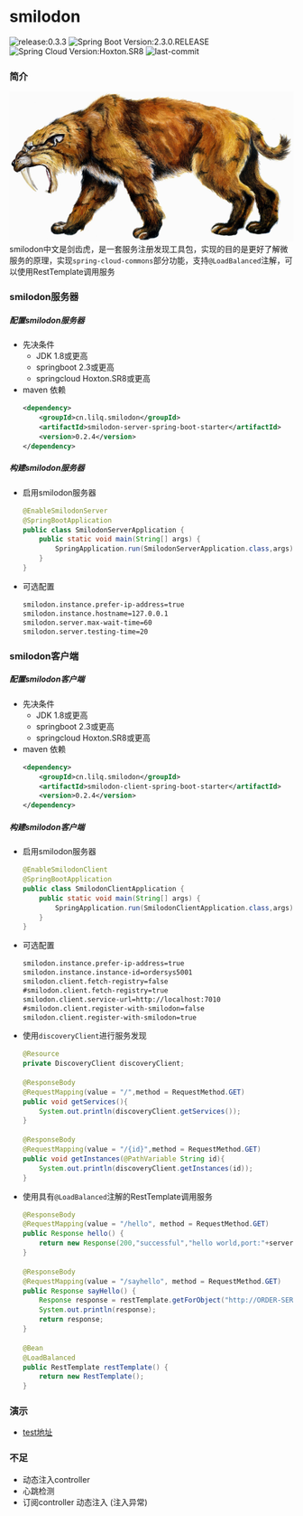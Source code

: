# smilodon
![release:0.3.3](https://img.shields.io/badge/release-0.3.3-blue)
![Spring Boot Version:2.3.0.RELEASE](https://img.shields.io/badge/Spring%20Boot%20Version-2.3.0.RELEASE-brightgreen)
![Spring Cloud Version:Hoxton.SR8](https://img.shields.io/badge/Spring%20Cloud%20Version-Hoxton.SR8-brightgreen)
![last-commit](https://img.shields.io/github/last-commit/quan930/smilodon)


### 简介
![smilodon](https://github.com/quan930/smilodon/blob/main/description/show.jpeg)
smilodon中文是剑齿虎，是一套服务注册发现工具包，实现的目的是更好了解微服务的原理，实现`spring-cloud-commons`部分功能，支持`@LoadBalanced`注解，可以使用RestTemplate调用服务

### smilodon服务器

##### 配置smilodon服务器
+ 先决条件
    + JDK 1.8或更高
    + springboot 2.3或更高
    + springcloud Hoxton.SR8或更高
+ maven 依赖
    ```xml
    <dependency>
        <groupId>cn.lilq.smilodon</groupId>
        <artifactId>smilodon-server-spring-boot-starter</artifactId>
        <version>0.2.4</version>
    </dependency>
    ```
##### 构建smilodon服务器
+ 启用smilodon服务器
    ```java
    @EnableSmilodonServer
    @SpringBootApplication
    public class SmilodonServerApplication {
        public static void main(String[] args) {
            SpringApplication.run(SmilodonServerApplication.class,args);
        }
    }
    ```
+ 可选配置
    ```properties
    smilodon.instance.prefer-ip-address=true
    smilodon.instance.hostname=127.0.0.1
    smilodon.server.max-wait-time=60
    smilodon.server.testing-time=20
    ```

### smilodon客户端
##### 配置smilodon客户端
+ 先决条件
    + JDK 1.8或更高
    + springboot 2.3或更高
    + springcloud Hoxton.SR8或更高
+ maven 依赖
    ```xml
    <dependency>
        <groupId>cn.lilq.smilodon</groupId>
        <artifactId>smilodon-client-spring-boot-starter</artifactId>
        <version>0.2.4</version>
    </dependency>
    ```
##### 构建smilodon客户端
+ 启用smilodon服务器
  ```java
  @EnableSmilodonClient
  @SpringBootApplication
  public class SmilodonClientApplication {
      public static void main(String[] args) {
          SpringApplication.run(SmilodonClientApplication.class,args);
      }
  }
  ```
+ 可选配置
    ```properties
    smilodon.instance.prefer-ip-address=true
    smilodon.instance.instance-id=ordersys5001
    smilodon.client.fetch-registry=false
    #smilodon.client.fetch-registry=true
    smilodon.client.service-url=http://localhost:7010
    #smilodon.client.register-with-smilodon=false
    smilodon.client.register-with-smilodon=true
    ```
+ 使用`discoveryClient`进行服务发现
    ```java
    @Resource
    private DiscoveryClient discoveryClient;
    
    @ResponseBody
    @RequestMapping(value = "/",method = RequestMethod.GET)
    public void getServices(){
        System.out.println(discoveryClient.getServices());
    }
    
    @ResponseBody
    @RequestMapping(value = "/{id}",method = RequestMethod.GET)
    public void getInstances(@PathVariable String id){
        System.out.println(discoveryClient.getInstances(id));
    }
    ```
+ 使用具有`@LoadBalanced`注解的RestTemplate调用服务
    ```java
    @ResponseBody
    @RequestMapping(value = "/hello", method = RequestMethod.GET)
    public Response hello() {
        return new Response(200,"successful","hello world,port:"+serverPort);
    }
    
    @ResponseBody
    @RequestMapping(value = "/sayhello", method = RequestMethod.GET)
    public Response sayHello() {
        Response response = restTemplate.getForObject("http://ORDER-SERVER/hello", Response.class);
        System.out.println(response);
        return response;
    }
    
    @Bean
    @LoadBalanced
    public RestTemplate restTemplate() {
        return new RestTemplate();
    }
    ```
### 演示
+ [test地址](https://github.com/quan930/smilodon/tree/main/smilodon-test)
### 不足
+ 动态注入controller
+ 心跳检测
+ 订阅controller 动态注入  (注入异常)
